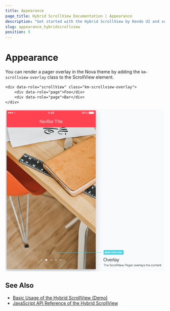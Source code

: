 ```yaml
---
title: Appearance
page_title: Hybrid ScrollView Documentation | Appearance
description: "Get started with the Hybrid ScrollView by Kendo UI and set its pager overlay in the Nova theme."
slug: appearance_hybridscrollview
position: 5
---
```


# Appearance

You can render a pager overlay in the Nova theme by adding the `km-scrollview-overlay` class to the ScrollView element.

    <div data-role="scrollView" class="km-scrollview-overlay">
        <div data-role="page">Foo</div>
        <div data-role="page">Bar</div>
    </div>

![Kendo UI for jQuery ScrollView pager overlay](pager-overlay.png)

## See Also

* [Basic Usage of the Hybrid ScrollView (Demo)](https://demos.telerik.com/kendo-ui/m/index#mobile-scrollview/mobile)
* [JavaScript API Reference of the Hybrid ScrollView](/api/javascript/mobile/ui/scrollview)
